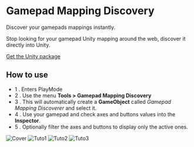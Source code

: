 # Gamepad Mapping Discovery
Discover your gamepads mappings instantly.

Stop looking for your gamepad Unity mapping around the web, discover it directly into Unity.

[Get the Unity package](https://github.com/kevincastejon/Unity-GamepadMappingDiscovery/releases/latest)

## How to use
- 1 . Enters PlayMode
- 2 . Use the menu **Tools > Gamepad Mapping Discovery**
- 3 . This will automatically create a **GameObject** called *Gamepad Mapping Discoverer* and select it.
- 4 . Use your gamepad and check axes and buttons values into the **Inspector**.
- 5 . Optionally filter the axes and buttons to display only the active ones.

![Cover](https://kevincastejon.github.io/Unity-GamepadMappingDiscovery/Assets/KevinCastejon/GamepadMappingDiscovery/Documentation/Cover.png)
![Tuto1](https://kevincastejon.github.io/Unity-GamepadMappingDiscovery/Assets/KevinCastejon/GamepadMappingDiscovery/Documentation/Tuto1.png)
![Tuto2](https://kevincastejon.github.io/Unity-GamepadMappingDiscovery/Assets/KevinCastejon/GamepadMappingDiscovery/Documentation/Tuto2.png)
![Tuto3](https://kevincastejon.github.io/Unity-GamepadMappingDiscovery/Assets/KevinCastejon/GamepadMappingDiscovery/Documentation/Tuto3.png)
